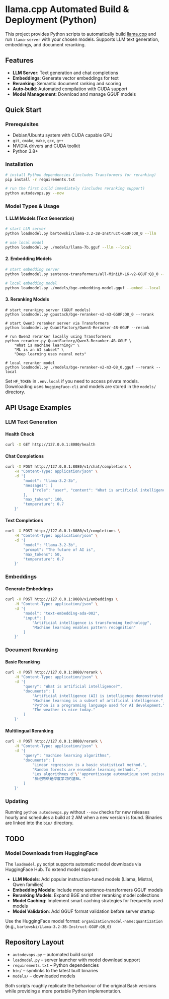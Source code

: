 # llama.cpp Automated Build & Deployment (Python)

This project provides Python scripts to automatically build [llama.cpp](https://github.com/ggml-org/llama.cpp) and run `llama-server` with your chosen models. Supports LLM text generation, embeddings, and document reranking.

## Features

- **LLM Server**: Text generation and chat completions
- **Embeddings**: Generate vector embeddings for text
- **Reranking**: Semantic document ranking and scoring
- **Auto-build**: Automated compilation with CUDA support
- **Model Management**: Download and manage GGUF models

## Quick Start

### Prerequisites
- Debian/Ubuntu system with CUDA capable GPU
- `git`, `cmake`, `make`, `gcc`, `g++`
- NVIDIA drivers and CUDA toolkit
- Python 3.8+

### Installation
```bash
# install Python dependencies (includes Transformers for reranking)
pip install -r requirements.txt

# run the first build immediately (includes reranking support)
python autodevops.py --now
```

### Model Types & Usage

#### 1. LLM Models (Text Generation)
```bash
# start LLM server
python loadmodel.py bartowski/Llama-3.2-3B-Instruct-GGUF:Q8_0 --llm

# use local model
python loadmodel.py ./models/llama-7b.gguf --llm --local
```

#### 2. Embedding Models
```bash
# start embedding server
python loadmodel.py sentence-transformers/all-MiniLM-L6-v2-GGUF:Q8_0 --embed

# local embedding model
python loadmodel.py ./models/bge-embedding-model.gguf --embed --local
```

#### 3. Reranking Models
```
# start reranking server (GGUF models)
python loadmodel.py gpustack/bge-reranker-v2-m3-GGUF:Q8_0 --rerank

# start Qwen3 reranker server via Transformers
python loadmodel.py QuantFactory/Qwen3-Reranker-4B-GGUF --rerank

# run Qwen3 reranker locally using Transformers
python reranker.py QuantFactory/Qwen3-Reranker-4B-GGUF \
    "What is machine learning?" \
    "ML is an AI subset" \
    "Deep learning uses neural nets"

# local reranker model
python loadmodel.py ./models/bge-reranker-v2-m3-Q8_0.gguf --rerank --local
```

Set `HF_TOKEN` in `.env.local` if you need to access private models. Downloading uses `huggingface-cli` and models are stored in the `models/` directory.

## API Usage Examples

### LLM Text Generation

#### Health Check
```bash
curl -X GET http://127.0.0.1:8080/health
```

#### Chat Completions
```bash
curl -X POST http://127.0.0.1:8080/v1/chat/completions \
    -H "Content-Type: application/json" \
    -d '{
        "model": "llama-3.2-3b",
        "messages": [
            {"role": "user", "content": "What is artificial intelligence?"}
        ],
        "max_tokens": 100,
        "temperature": 0.7
    }'
```

#### Text Completions
```bash
curl -X POST http://127.0.0.1:8080/v1/completions \
    -H "Content-Type: application/json" \
    -d '{
        "model": "llama-3.2-3b",
        "prompt": "The future of AI is",
        "max_tokens": 50,
        "temperature": 0.7
    }'
```

### Embeddings

#### Generate Embeddings
```bash
curl -X POST http://127.0.0.1:8080/v1/embeddings \
    -H "Content-Type: application/json" \
    -d '{
        "model": "text-embedding-ada-002",
        "input": [
            "Artificial intelligence is transforming technology",
            "Machine learning enables pattern recognition"
        ]
    }'
```

### Document Reranking

#### Basic Reranking
```bash
curl -X POST http://127.0.0.1:8080/rerank \
    -H "Content-Type: application/json" \
    -d '{
        "query": "What is artificial intelligence?",
        "documents": [
            "Artificial intelligence (AI) is intelligence demonstrated by machines.",
            "Machine learning is a subset of artificial intelligence.",
            "Python is a programming language used for AI development.",
            "The weather is nice today."
        ]
    }'
```

#### Multilingual Reranking
```bash
curl -X POST http://127.0.0.1:8080/rerank \
    -H "Content-Type: application/json" \
    -d '{
        "query": "machine learning algorithms",
        "documents": [
            "Linear regression is a basic statistical method.",
            "Random forests are ensemble learning methods.",
            "Les algorithmes d'\''apprentissage automatique sont puissants.",
            "神经网络是深度学习的基础。"
        ]
    }'
```

### Updating
Running `python autodevops.py` without `--now` checks for new releases hourly and schedules a build at 2 AM when a new version is found. Binaries are linked into the `bin/` directory.

## TODO

### Model Downloads from HuggingFace
The `loadmodel.py` script supports automatic model downloads via HuggingFace Hub. To extend model support:

- **LLM Models**: Add popular instruction-tuned models (Llama, Mistral, Qwen families)
- **Embedding Models**: Include more sentence-transformers GGUF models 
- **Reranking Models**: Expand BGE and other reranking model collections
- **Model Caching**: Implement smart caching strategies for frequently used models
- **Model Validation**: Add GGUF format validation before server startup

Use the HuggingFace model format: `organization/model-name:quantization` (e.g., `bartowski/Llama-3.2-3B-Instruct-GGUF:Q8_0`)

## Repository Layout
- `autodevops.py` – automated build script
- `loadmodel.py` – server launcher with model download support
- `requirements.txt` – Python dependencies
- `bin/` – symlinks to the latest built binaries
- `models/` – downloaded models

Both scripts roughly replicate the behaviour of the original Bash versions while providing a more portable Python implementation.
